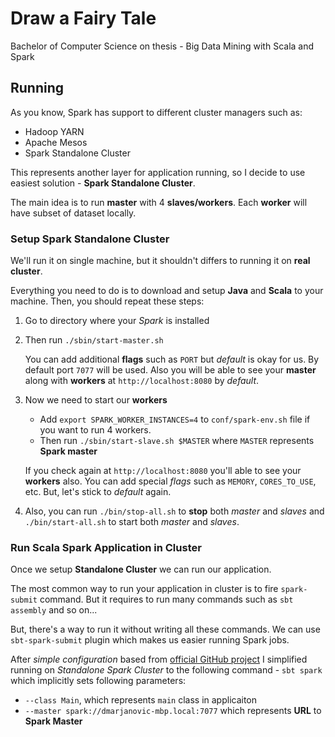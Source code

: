# Draw a Fairy Tale
Bachelor of Computer Science on thesis - Big Data Mining with Scala and Spark

## Running
As you know, Spark has support to different cluster managers such as:

- Hadoop YARN
- Apache Mesos
- Spark Standalone Cluster

This represents another layer for application running, so I decide to use easiest solution - **Spark Standalone Cluster**.

The main idea is to run **master** with 4 **slaves/workers**. Each **worker** will have subset of dataset locally.

### Setup Spark Standalone Cluster

We'll run it on single machine, but it shouldn't differs to running it on **real cluster**.
 
Everything you need to do is to download and setup **Java** and **Scala** to your machine. Then, you should repeat these steps:

1. Go to directory where your _Spark_ is installed 
2. Then run `./sbin/start-master.sh`

    You can add additional **flags** such as `PORT` but _default_ is okay for us. By default port `7077` will be used. Also you will be able to see your **master** along with **workers** at `http://localhost:8080` by _default_.
    
3. Now we need to start our **workers**

    - Add `export SPARK_WORKER_INSTANCES=4` to `conf/spark-env.sh` file if you want to run 4 workers.
    - Then run `./sbin/start-slave.sh $MASTER` where `MASTER` represents **Spark master**

    If you check again at `http://localhost:8080` you'll able to see your **workers** also. You can add special _flags_ such as `MEMORY`, `CORES_TO_USE`, etc. But, let's stick to _default_ again.
    
4. Also, you can run `./bin/stop-all.sh` to **stop** both _master_ and _slaves_ and `./bin/start-all.sh` to start both _master_ and _slaves_.

### Run Scala Spark Application in Cluster

Once we setup **Standalone Cluster** we can run our application. 

The most common way to run your application in cluster is to fire `spark-submit` command. But it requires to run many commands such as `sbt assembly` and so on...

But, there's a way to run it without writing all these commands. We can use `sbt-spark-submit` plugin which makes us easier running Spark jobs.

After _simple configuration_ based from [official GitHub project](https://github.com/saurfang/sbt-spark-submit) I simplified running on *Standalone Spark Cluster* to the following command - `sbt spark` which implicitly sets following parameters:

- `--class Main`, which represents `main` class in applicaiton
- `--master spark://dmarjanovic-mbp.local:7077` which represents **URL** to **Spark Master**
